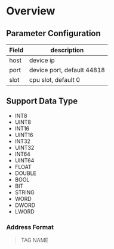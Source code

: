 # Overview

## Parameter Configuration

| Field | description                |
| ----- | -------------------------- |
| host  | device ip                  |
| port  | device port, default 44818 |
| slot  | cpu slot, default 0        |

## Support Data Type

* INT8
* UINT8
* INT16
* UINT16
* INT32
* UINT32
* INT64
* UINT64
* FLOAT
* DOUBLE
* BOOL
* BIT
* STRING
* WORD
* DWORD
* LWORD

### Address Format

>  TAG NAME </span>
